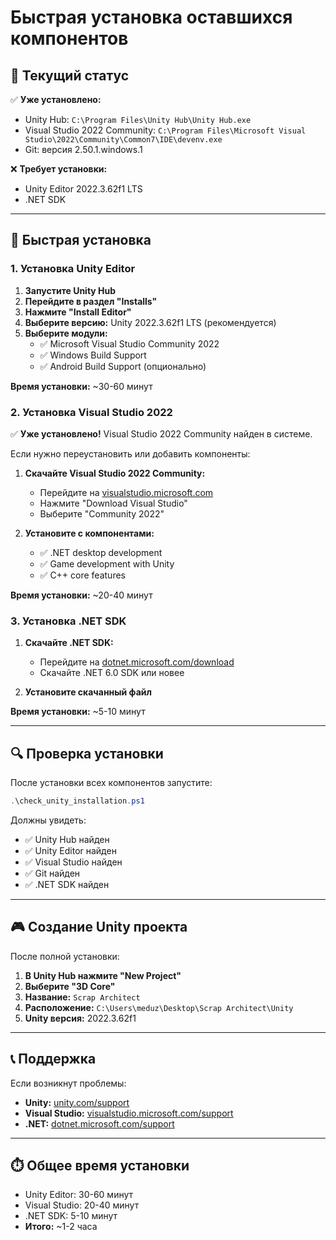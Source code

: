 # Быстрая установка оставшихся компонентов

## 🎯 Текущий статус

✅ **Уже установлено:**
- Unity Hub: `C:\Program Files\Unity Hub\Unity Hub.exe`
- Visual Studio 2022 Community: `C:\Program Files\Microsoft Visual Studio\2022\Community\Common7\IDE\devenv.exe`
- Git: версия 2.50.1.windows.1

❌ **Требует установки:**
- Unity Editor 2022.3.62f1 LTS
- .NET SDK

---

## 🚀 Быстрая установка

### 1. Установка Unity Editor

1. **Запустите Unity Hub**
2. **Перейдите в раздел "Installs"**
3. **Нажмите "Install Editor"**
4. **Выберите версию:** Unity 2022.3.62f1 LTS (рекомендуется)
5. **Выберите модули:**
   - ✅ Microsoft Visual Studio Community 2022
   - ✅ Windows Build Support
   - ✅ Android Build Support (опционально)

**Время установки:** ~30-60 минут

### 2. Установка Visual Studio 2022

✅ **Уже установлено!** Visual Studio 2022 Community найден в системе.

Если нужно переустановить или добавить компоненты:
1. **Скачайте Visual Studio 2022 Community:**
   - Перейдите на [visualstudio.microsoft.com](https://visualstudio.microsoft.com/)
   - Нажмите "Download Visual Studio"
   - Выберите "Community 2022"

2. **Установите с компонентами:**
   - ✅ .NET desktop development
   - ✅ Game development with Unity
   - ✅ C++ core features

**Время установки:** ~20-40 минут

### 3. Установка .NET SDK

1. **Скачайте .NET SDK:**
   - Перейдите на [dotnet.microsoft.com/download](https://dotnet.microsoft.com/download)
   - Скачайте .NET 6.0 SDK или новее

2. **Установите скачанный файл**

**Время установки:** ~5-10 минут

---

## 🔍 Проверка установки

После установки всех компонентов запустите:

```powershell
.\check_unity_installation.ps1
```

Должны увидеть:
- ✅ Unity Hub найден
- ✅ Unity Editor найден
- ✅ Visual Studio найден
- ✅ Git найден
- ✅ .NET SDK найден

---

## 🎮 Создание Unity проекта

После полной установки:

1. **В Unity Hub нажмите "New Project"**
2. **Выберите "3D Core"**
3. **Название:** `Scrap Architect`
4. **Расположение:** `C:\Users\meduz\Desktop\Scrap Architect\Unity`
5. **Unity версия:** 2022.3.62f1

---

## 📞 Поддержка

Если возникнут проблемы:
- **Unity:** [unity.com/support](https://unity.com/support)
- **Visual Studio:** [visualstudio.microsoft.com/support](https://visualstudio.microsoft.com/support)
- **.NET:** [dotnet.microsoft.com/support](https://dotnet.microsoft.com/support)

---

## ⏱️ Общее время установки

- Unity Editor: 30-60 минут
- Visual Studio: 20-40 минут
- .NET SDK: 5-10 минут
- **Итого:** ~1-2 часа
